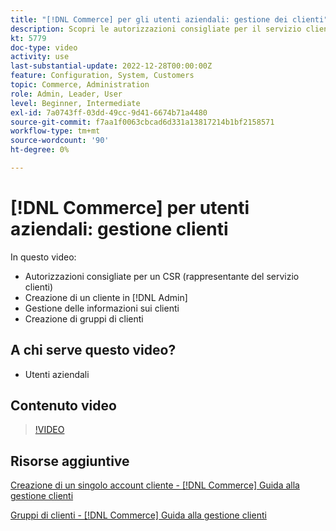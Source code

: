 ```yaml
---
title: "[!DNL Commerce] per gli utenti aziendali: gestione dei clienti"
description: Scopri le autorizzazioni consigliate per il servizio clienti, creando un cliente in [!DNL Admin], gestione delle informazioni sui clienti e creazione di gruppi di clienti.
kt: 5779
doc-type: video
activity: use
last-substantial-update: 2022-12-28T00:00:00Z
feature: Configuration, System, Customers
topic: Commerce, Administration
role: Admin, Leader, User
level: Beginner, Intermediate
exl-id: 7a0743ff-03dd-49cc-9d41-6674b71a4480
source-git-commit: f7aa1f0063cbcad6d331a13817214b1bf2158571
workflow-type: tm+mt
source-wordcount: '90'
ht-degree: 0%

---
```


# [!DNL Commerce] per utenti aziendali: gestione clienti

In questo video:

- Autorizzazioni consigliate per un CSR (rappresentante del servizio clienti)
- Creazione di un cliente in [!DNL Admin]
- Gestione delle informazioni sui clienti
- Creazione di gruppi di clienti

## A chi serve questo video?

- Utenti aziendali

## Contenuto video

>[!VIDEO](https://video.tv.adobe.com/v/36189?quality=12&learn=on)

## Risorse aggiuntive

[Creazione di un singolo account cliente - [!DNL Commerce] Guida alla gestione clienti](https://experienceleague.adobe.com/docs/commerce-admin/customers/customer-accounts/account-create.html)

[Gruppi di clienti - [!DNL Commerce] Guida alla gestione clienti](https://experienceleague.adobe.com/docs/commerce-admin/customers/customers-menu/customer-groups.html)
